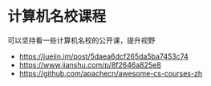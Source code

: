 # 计算机名校课程

可以坚持看一些计算机名校的公开课，提升视野

- https://juejin.im/post/5daea6dcf265da5ba7453c74
- https://www.jianshu.com/p/8f2646a825e8
- https://github.com/apachecn/awesome-cs-courses-zh
